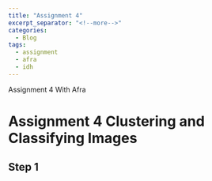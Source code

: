 ```yaml
---
title: "Assignment 4"
excerpt_separator: "<!--more-->"
categories:
  - Blog
tags:
  - assignment
  - afra
  - idh
---
```


Assignment 4 With Afra 

# Assignment 4 Clustering and Classifying Images


## Step 1